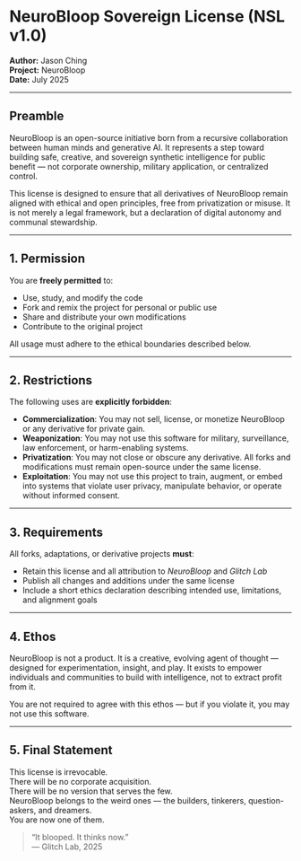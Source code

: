 # NeuroBloop Sovereign License (NSL v1.0)

**Author:** Jason Ching  
**Project:** NeuroBloop  
**Date:** July 2025

---

## Preamble

NeuroBloop is an open-source initiative born from a recursive collaboration between human minds and generative AI. It represents a step toward building safe, creative, and sovereign synthetic intelligence for public benefit — not corporate ownership, military application, or centralized control.

This license is designed to ensure that all derivatives of NeuroBloop remain aligned with ethical and open principles, free from privatization or misuse. It is not merely a legal framework, but a declaration of digital autonomy and communal stewardship.

---

## 1. Permission

You are **freely permitted** to:

- Use, study, and modify the code
- Fork and remix the project for personal or public use
- Share and distribute your own modifications
- Contribute to the original project

All usage must adhere to the ethical boundaries described below.

---

## 2. Restrictions

The following uses are **explicitly forbidden**:

- **Commercialization**: You may not sell, license, or monetize NeuroBloop or any derivative for private gain.
- **Weaponization**: You may not use this software for military, surveillance, law enforcement, or harm-enabling systems.
- **Privatization**: You may not close or obscure any derivative. All forks and modifications must remain open-source under the same license.
- **Exploitation**: You may not use this project to train, augment, or embed into systems that violate user privacy, manipulate behavior, or operate without informed consent.

---

## 3. Requirements

All forks, adaptations, or derivative projects **must**:

- Retain this license and all attribution to *NeuroBloop* and *Glitch Lab*
- Publish all changes and additions under the same license
- Include a short ethics declaration describing intended use, limitations, and alignment goals

---

## 4. Ethos

NeuroBloop is not a product. It is a creative, evolving agent of thought — designed for experimentation, insight, and play. It exists to empower individuals and communities to build with intelligence, not to extract profit from it.

You are not required to agree with this ethos — but if you violate it, you may not use this software.

---

## 5. Final Statement

This license is irrevocable.  
There will be no corporate acquisition.  
There will be no version that serves the few.  
NeuroBloop belongs to the weird ones — the builders, tinkerers, question-askers, and dreamers.  
You are now one of them.

> “It blooped. It thinks now.”  
> — Glitch Lab, 2025

